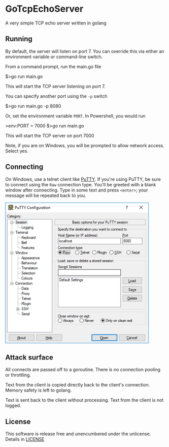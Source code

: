 # GoTcpEchoServer

A very simple TCP echo server written in golang

## Running

By default, the server will listen on port 7. You can override this via either an environment variable or command-line switch.

From a command prompt, run the main.go file

$>go run main.go

This will start the TCP server listening on port 7. 

You can specify another port using the `-p` switch

$>go run main.go -p 8080

Or, set the environment variable `PORT`. In Powershell, you would run

$>$env:PORT = 7000
$>go run main.go

This will start the TCP server on port 7000

Note, if you are on Windows, you will be prompted to allow network access. Select yes.

## Connecting

On Windows, use a telnet client like [PuTTY](http://www.putty.org/). If you're using PuTTY, be sure to connect using the `Raw` connection type. You'll be greeted with a blank window after connecting. Type in some text and press `<enter>`; your message will be repeated back to you.

![Connecting with PuTTY](putty.png)

## Attack surface

All connects are passed off to a goroutine. There is no connection pooling or throttling.

Text from the client is copied directly back to the client's connection. Memory safety is left to golang.

Text is sent back to the client without processing. Text from the client is not logged.

## License

This software is release free and unencumbered under the unlicense. Details in [LICENSE](https://github.com/hyrmn/GoTcpEchoServer/blob/master/LICENSE)